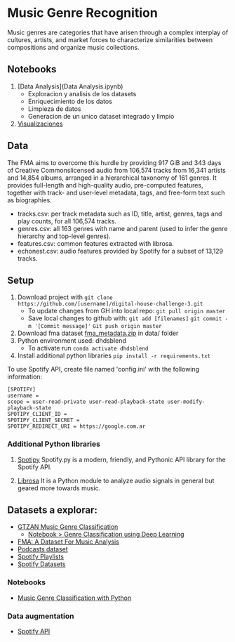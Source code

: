 # Music Genre Recognition

Music genres are categories that have arisen through a complex interplay of cultures, artists, and market forces to characterize similarities between compositions and organize music collections.

## Notebooks

1. [Data Analysis](Data Analysis.ipynb)
    - Exploracion y analisis de los datasets
    - Enriquecimiento de los datos
    - Limpieza de datos
    - Generacion de un unico dataset integrado y limpio
2. [Visualizaciones](Visualizaciones.ipynb)

## Data

The FMA aims to overcome this hurdle by providing 917 GiB and 343 days of Creative Commonslicensed audio from 106,574 tracks from 16,341 artists and 14,854 albums, arranged in a hierarchical taxonomy of 161 genres. It provides full-length and high-quality audio, pre-computed features, together with track- and user-level metadata, tags, and free-form text such as biographies.

- tracks.csv: per track metadata such as ID, title, artist, genres, tags and play counts, for all 106,574 tracks.
- genres.csv: all 163 genres with name and parent (used to infer the genre hierarchy and top-level genres).
- features.csv: common features extracted with librosa.
- echonest.csv: audio features provided by Spotify for a subset of 13,129 tracks.


## Setup

1. Download project with 
`git clone https://github.com/[username]/digital-house-challenge-3.git`
    - To update changes from GH into local repo: 
        `git pull origin master`
    - Save local changes to github with:
        `git add [filenames]`
        `git commit -m '[Commit message]'`
        `Git push origin master`
2. Download fma dataset [fma_metadata.zip](https://os.unil.cloud.switch.ch/fma/fma_metadata.zip) in data/ folder
3. Python environment used: dhdsblend
    - To activate run `conda activate dhdsblend`
4. Install additional python libraries `pip install -r requirements.txt`


To use Spotify API, create file named 'config.ini' with the following information:

```
[SPOTIFY]
username = 
scope = user-read-private user-read-playback-state user-modify-playback-state
SPOTIPY_CLIENT_ID = 
SPOTIPY_CLIENT_SECRET = 
SPOTIPY_REDIRECT_URI = https://google.com.ar
```

### Additional Python libraries

1. [Spotipy](https://spotifypy.readthedocs.io/en/latest/)
Spotify.py is a modern, friendly, and Pythonic API library for the Spotify API.

2. [Librosa](https://librosa.org/doc/latest/index.html)
It is a Python module to analyze audio signals in general but geared more towards music.


## Datasets a explorar:
- [GTZAN Music Genre Classification](https://www.kaggle.com/andradaolteanu/gtzan-dataset-music-genre-classification)
  - [Notebook > Genre Classification using Deep Learning](https://www.kaggle.com/imsparsh/gtzan-genre-classification-deep-learning-val-92-4?scriptVersionId=50852675)
- [FMA: A Dataset For Music Analysis](https://github.com/mdeff/fma)
- [Podcasts dataset](https://podcastsdataset.byspotify.com/)
- [Spotify Playlists](chrome-extension://klbibkeccnjlkjkiokjodocebajanakg/suspended.html#ttl=AIcrowd%20%7C%20Spotify%20Million%20Playlist%20Dataset%20Challenge%20%7C%20Challenges&pos=2287&uri=https://www.aicrowd.com/challenges/spotify-million-playlist-dataset-challenge)
- [Spotify Datasets](https://research.atspotify.com/datasets/)

### Notebooks
- [Music Genre Classification with Python](https://towardsdatascience.com/music-genre-classification-with-python-c714d032f0d8)


### Data augmentation
- [Spotify API](https://developer.spotify.com/documentation/web-api/reference/tracks/)
